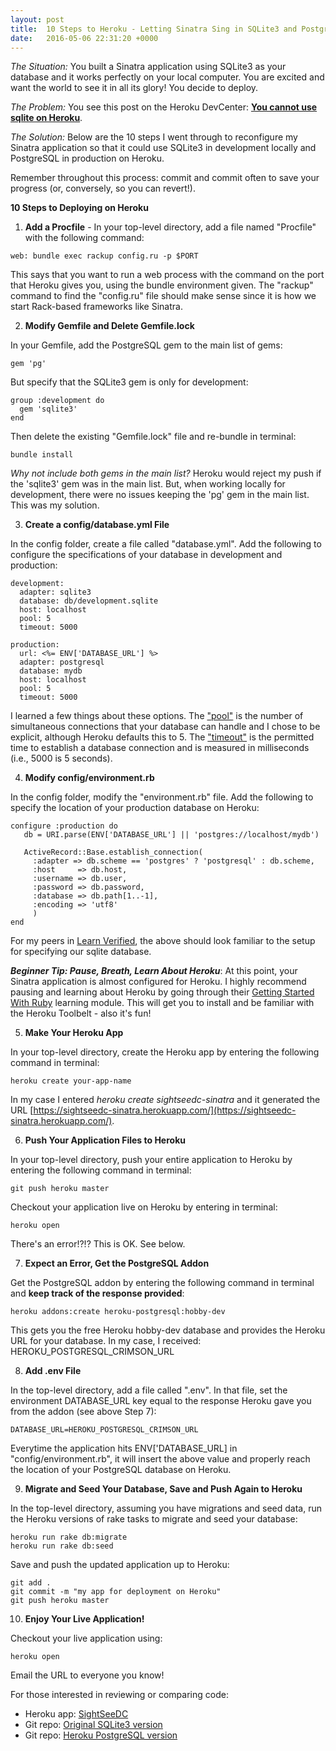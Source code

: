 ```yaml
---
layout: post
title:  10 Steps to Heroku - Letting Sinatra Sing in SQLite3 and PostgreSQL
date:   2016-05-06 22:31:20 +0000
---
```


*The Situation:* You built a Sinatra application using SQLite3 as your database and it works perfectly on your local computer. You are excited and want the world to see it in all its glory! You decide to deploy. 


*The Problem:* You see this post on the Heroku DevCenter: [**You cannot use sqlite on Heroku**](https://devcenter.heroku.com/articles/sqlite3).


*The Solution:* Below are the 10 steps I went through to reconfigure my Sinatra application so that it could use SQLite3 in development locally and PostgreSQL in production on Heroku.  

Remember throughout this process: commit and commit often to save your progress (or, conversely, so you can revert!).




**10 Steps to Deploying on Heroku**

1) **Add a Procfile** - In your top-level directory, add a file named "Procfile" with the following command: 

```
web: bundle exec rackup config.ru -p $PORT
```

This says that you want to run a web process with the command on the port that Heroku gives you, using the bundle environment given.  The "rackup" command to find the "config.ru" file should make sense since it is how we start Rack-based frameworks like Sinatra.

2) **Modify Gemfile and Delete Gemfile.lock**

In your Gemfile, add the PostgreSQL gem to the main list of gems:

```
gem 'pg'
```

But specify that the SQLite3 gem is only for development:

```
group :development do
  gem 'sqlite3'  
end
```

Then delete the existing "Gemfile.lock" file and re-bundle in terminal:

```
bundle install
```

*Why not include both gems in the main list?* Heroku would reject my push if the 'sqlite3' gem was in the main list. But, when working locally for development, there were no issues keeping the 'pg' gem in the main list. This was my solution.
 
3) **Create a config/database.yml File**

In the config folder, create a file called "database.yml". Add the following to configure the specifications of your database in development and production:

```
development:
  adapter: sqlite3
  database: db/development.sqlite
  host: localhost
  pool: 5
  timeout: 5000

production:
  url: <%= ENV['DATABASE_URL'] %>
  adapter: postgresql
  database: mydb
  host: localhost 
  pool: 5
  timeout: 5000
```

I learned a few things about these options. The ["pool"](http://stackoverflow.com/questions/12635152/what-is-the-use-of-the-pool-option-in-database-yml) is the number of simultaneous connections that your database can handle and I chose to be explicit, although Heroku defaults this to 5.  The ["timeout"](http://stackoverflow.com/questions/29179682/what-units-is-timeout-in-rails-database-yml) is the permitted time to establish a database connection and is measured in milliseconds (i.e., 5000 is 5 seconds).

4) **Modify config/environment.rb**

In the config folder, modify the "environment.rb" file.  Add the following to specify the location of your production database on Heroku:

```
configure :production do
   db = URI.parse(ENV['DATABASE_URL'] || 'postgres://localhost/mydb')

   ActiveRecord::Base.establish_connection(
     :adapter => db.scheme == 'postgres' ? 'postgresql' : db.scheme,
     :host     => db.host,
     :username => db.user,
     :password => db.password,
     :database => db.path[1..-1],
     :encoding => 'utf8'
     )
end
```

For my peers in [Learn Verified](https://learn.co/verified), the above should look familiar to the setup for specifying our sqlite database.




***Beginner Tip: Pause, Breath, Learn About Heroku***: 
At this point, your Sinatra application is almost configured for Heroku. I highly recommend pausing and learning about Heroku by going through their [Getting Started With Ruby](https://devcenter.heroku.com/articles/getting-started-with-ruby#introduction) learning module. This will get you to install and be familiar with the Heroku Toolbelt -  also it's fun!



5) **Make Your Heroku App**

In your top-level directory, create the Heroku app by entering the following command in terminal:


```
heroku create your-app-name
```


In my case I entered *heroku create sightseedc-sinatra* and it generated the URL [https://sightseedc-sinatra.herokuapp.com/](https://sightseedc-sinatra.herokuapp.com/).

6) **Push Your Application Files to Heroku**

In your top-level directory, push your entire application to Heroku by entering the following command in terminal:

```
git push heroku master
```


Checkout your application live on Heroku by entering in terminal:

```
heroku open
```


There's an error!?!? This is OK. See below.

7) **Expect an Error, Get the PostgreSQL Addon**

Get the PostgreSQL addon by entering the following command in terminal and **keep track of the response provided**:

```
heroku addons:create heroku-postgresql:hobby-dev
```


This gets you the free Heroku hobby-dev database and provides the Heroku URL for your database. In my case, I received: HEROKU_POSTGRESQL_CRIMSON_URL

8) **Add .env File**

In the top-level directory, add a file called ".env".  In that file, set the environment DATABASE_URL key equal to the response Heroku gave you from the addon (see above Step 7):

```
DATABASE_URL=HEROKU_POSTGRESQL_CRIMSON_URL
```


Everytime the application hits ENV['DATABASE_URL] in "config/environment.rb", it will insert the above value and properly reach the location of your PostgreSQL database on Heroku. 

9) **Migrate and Seed Your Database, Save and Push Again to Heroku**

In the top-level directory, assuming you have migrations and seed data, run the Heroku versions of rake tasks to migrate and seed your database:

```
heroku run rake db:migrate
heroku run rake db:seed
```


Save and push the updated application up to Heroku:

```
git add .
git commit -m "my app for deployment on Heroku"
git push heroku master
```


10) **Enjoy Your Live Application!**

Checkout your live application using:

```
heroku open
```


Email the URL to everyone you know!


For those interested in reviewing or comparing code:
- Heroku app: [SightSeeDC](https://sightseedc-sinatra.herokuapp.com/)
- Git repo: [Original SQLite3 version](https://github.com/agdavid/see-dc-sinatra-application)
- Git repo: [Heroku PostgreSQL version](https://github.com/agdavid/sight-see-dc-sinatra-application-heroku)
